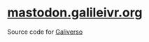 # [mastodon.galileivr.org](https://mastodon.galileivr.org)

Source code for [Galiverso](https://mastodon.galileivr.org)

